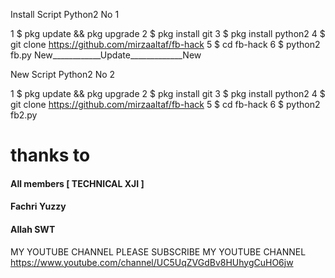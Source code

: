 Install
Script Python2 No 1

1 $ pkg update && pkg upgrade
2 $ pkg install git
3 $ pkg install python2
4 $ git clone https://github.com/mirzaaltaf/fb-hack
5 $ cd fb-hack
6 $ python2 fb.py
New____________Update_____________New

New Script Python2 No 2

1 $ pkg update && pkg upgrade
2 $ pkg install git
3 $ pkg install python2
4 $ git clone https://github.com/mirzaaltaf/fb-hack
5 $ cd fb-hack
6 $ python2 fb2.py

# thanks to
#### All members [ TECHNICAL XJI ]
#### Fachri Yuzzy
#### Allah SWT
MY YOUTUBE CHANNEL 
PLEASE SUBSCRIBE MY YOUTUBE CHANNEL
https://www.youtube.com/channel/UC5UqZVGdBv8HUhygCuHO6jw
